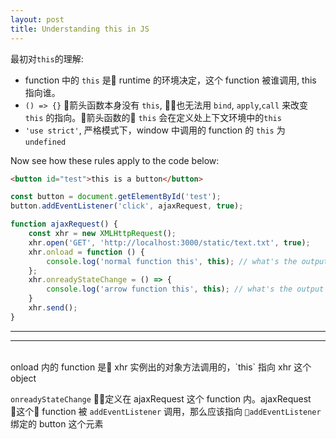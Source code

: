 ```yaml
---
layout: post
title: Understanding this in JS
---
```

最初对`this`的理解:

- function 中的 `this` 是 runtime 的环境决定，这个  function 被谁调用, this 指向谁。
- `() => {}` 箭头函数本身没有 `this`, 也无法用 `bind`, `apply`,`call` 来改变  `this` 的指向。箭头函数的 `this` 会在定义处上下文环境中的`this`
- `'use strict'`, 严格模式下，window 中调用的 function 的 `this` 为 `undefined`

Now see how these rules apply to the code below:

```html
<button id="test">this is a button</button>
```
``` javascript
const button = document.getElementById('test');
button.addEventListener('click', ajaxRequest, true);

function ajaxRequest() {
    const xhr = new XMLHttpRequest();
    xhr.open('GET', 'http://localhost:3000/static/text.txt', true);
    xhr.onload = function () {
        console.log('normal function this', this); // what's the output
    };
    xhr.onreadyStateChange = () => {
        console.log('arrow function this', this); // what's the output
    }
    xhr.send();
}
```
---
---
<br>
onload 内的 function 是 xhr 实例出的对象方法调用的，`this` 指向 xhr 这个 object

`onreadyStateChange` 定义在 ajaxRequest 这个 function 内。ajaxRequest 这个 function 被 `addEventListener` 调用，那么应该指向 `addEventListener` 绑定的 button 这个元素




